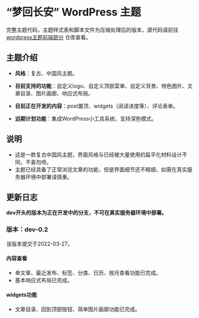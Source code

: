 # “梦回长安” WordPress 主题

完整主题代码，主题样式表和脚本文件为压缩处理后的版本，源代码请前往 [wordpress主题前端部分](https://gitee.com/vbzxc/wordpress-theme-frontend) 仓库查看。

## 主题介绍

* **风格**：复古、中国风主题。

* **目前支持的功能**：自定义logo、自定义顶部菜单、自定义背景、特色图片、文章目录、图片画廊、响应式布局。

* **目前正在开发的内容**：post置顶、widgets（阅读进度等）、评论表单。

* **远期计划功能**：集成WordPress小工具系统、支持深色模式。

## 说明

* 这是一款复古中国风主题，界面风格与已经被大量使用的扁平化材料设计不同，不喜勿喷。
* 主题已经具备了正常浏览文章的功能，但是界面细节还不精细，如需在真实服务器环境中部署请慎重。

## 更新日志

**dev开头的版本为正在开发中的分支，不可在真实服务器环境中部署。**

### 版本：dev-0.2

该版本提交于2022-03-27。

#### 内容查看

* 单文章、最近发布、标签、分类、日历、按月查看功能已完成。
* 基本响应式布局已完成。

#### widgets功能

* 文章目录、回到顶部按钮、简单图片画廊功能已完成。

